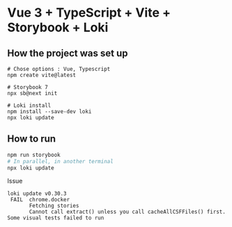 # Vue 3 + TypeScript + Vite + Storybook + Loki

## How the project was set up
```
# Chose options : Vue, Typescript
npm create vite@latest

# Storybook 7
npx sb@next init

# Loki install
npm install --save-dev loki
npx loki update
```

## How to run
```sh
npm run storybook
# In parallel, in another terminal
npx loki update
```

Issue
```
loki update v0.30.3
 FAIL  chrome.docker
       Fetching stories
       Cannot call extract() unless you call cacheAllCSFFiles() first.
Some visual tests failed to run
```
